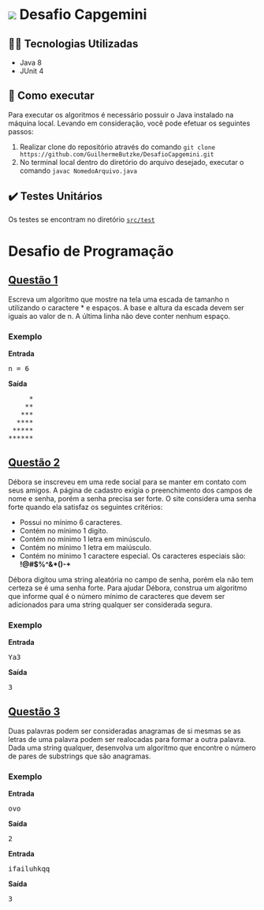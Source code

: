 # <img src="https://encrypted-tbn0.gstatic.com/images?q=tbn:ANd9GcSFMY7Gbah4wZm4kXXaTsGTfZ3y4ljjJaoxxjMovMf1tFw0tkJIkdT38JXVBYcoXhztYvI&usqp=CAU" style="max-width: 10%"> Desafio Capgemini

## 👨‍💻 Tecnologias Utilizadas
* Java 8
* JUnit 4

## 📑 Como executar
Para executar os algoritmos é necessário possuir o Java instalado na máquina local.
Levando em consideração, você pode efetuar os seguintes passos:

1. Realizar clone do repositório através do comando `git clone https://github.com/GuilhermeButzke/DesafioCapgemini.git`
2. No terminal local dentro do diretório do arquivo desejado, executar o comando `javac NomedoArquivo.java`

## ✔️ Testes Unitários
Os testes se encontram no diretório [`src/test`](https://github.com/GuilhermeButzke/DesafioCapgemini/tree/main/src/test)

# Desafio de Programação

## [Questão 1](https://github.com/GuilhermeButzke/DesafioCapgemini/blob/main/src/exercicios/Escada.java)
Escreva um algoritmo que mostre na tela uma escada de tamanho n utilizando o caractere * e espaços. A base e altura da escada devem ser iguais ao valor de n. A última linha não deve conter nenhum espaço.

### Exemplo
**Entrada**

<pre>n = 6
</pre>

**Saída**
<pre>
     *
    ** 
   ***
  ****
 *****
******
</pre>

## [Questão 2](https://github.com/GuilhermeButzke/DesafioCapgemini/blob/main/src/exercicios/VerificaSenha.java)
Débora se inscreveu em uma rede social para se manter em contato com seus amigos. A página de cadastro exigia o preenchimento dos campos de nome e senha, porém a senha precisa ser forte. O site considera uma senha forte quando ela satisfaz os seguintes critérios:
* Possui no mínimo 6 caracteres.
* Contém no mínimo 1 digito.
* Contém no mínimo 1 letra em minúsculo.
* Contém no mínimo 1 letra em maiúsculo.
* Contém no mínimo 1 caractere especial. Os caracteres especiais são: **!@#$%^&*()-+**

Débora digitou uma string aleatória no campo de senha, porém ela não tem certeza se é uma senha forte. Para ajudar Débora, construa um algoritmo que informe qual é o número mínimo de caracteres que devem ser adicionados para uma string qualquer ser considerada segura.

### Exemplo
**Entrada**

<pre>Ya3
</pre>

**Saída**
<pre>3</pre>

## [Questão 3](https://github.com/GuilhermeButzke/DesafioCapgemini/blob/main/src/exercicios/AnaliseCombinatoria.java)
Duas palavras podem ser consideradas anagramas de si mesmas se as letras de uma palavra podem ser realocadas para formar a outra palavra. Dada uma string qualquer, desenvolva um algoritmo que encontre o número de pares de substrings que são anagramas.

### Exemplo
**Entrada**

<pre>ovo</pre>

**Saída**
<pre>2</pre>

**Entrada**

<pre>ifailuhkqq
</pre>

**Saída**
<pre>3</pre>
